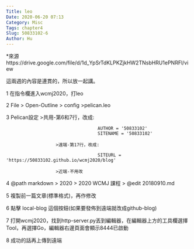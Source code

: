 ```yaml
---
Title: leo
Date: 2020-06-20 07:13
Category: Misc
Tags: chapter4
Slug: 50833102-6
Author: Hu
---
```

*來源https://drive.google.com/file/d/1d_YpSrTdKLPKZjkHW2TNsbHRU1ePNRFl/view

這兩週的內容是連貫的，所以放一起講。

1 在指令欄進入wcmj2020，打leo

2 File > Open-Outline > config >pelican.leo

3 Pelican設定 >共用-第6和7行，改成:

                                       AUTHOR = '50833102'
                                       SITENAME = '50833102'

                       >遠端-第17行，改成:

                                       SITEURL = 'https://50833102.github.io/wcmj2020/blog'

                       >近端-不用改

4 @path markdown > 2020 > 2020 WCMJ 課程 > @edit 20180910.md

5 複製前一篇文章(標準格式)，再作修改

6 點擊 local-blog 這個按鈕(如果要發佈到遠端就改成github-blog)

7 打開wcmj2020，找到http-server.py丟到編輯器，在編輯器上方的工具欄選擇Tool，再選擇Go，編輯器右邊頁面會顯示8444已啟動

8 成功的話再上傳到遠端


<!-- PELICAN_END_SUMMARY -->
